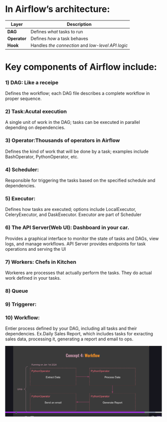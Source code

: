 # In Airflow’s architecture:
| Layer        | Description                                        |
| ------------ | -------------------------------------------------- |
| **DAG**      | Defines *what* tasks to run                        |
| **Operator** | Defines *how* a task behaves                       |
| **Hook**     | Handles *the connection* and *low-level API logic* |



# Key components of Airflow include:
### 1) DAG: Like a receipe
Defines the workflow; each DAG file describes a complete workflow in proper sequence.

### 2) Task:Acutal execution
A single unit of work in the DAG; tasks can be executed in parallel depending on dependencies.

### 3) Operator:Thousands of operators in Airflow
Defines the kind of work that will be done by a task; examples include BashOperator, PythonOperator, etc.

### 4) Scheduler:
Responsible for triggering the tasks based on the specified schedule and dependencies.

### 5) Executor:
Defines how tasks are executed; options include LocalExecutor, CeleryExecutor, and DaskExecutor. Executor are part of Scheduler

### 6) The API Server(Web UI): Dashboard in your car.
Provides a graphical interface to monitor the state of tasks and DAGs, view logs, and manage workflows.
API Server provides endpoints for task operations and serving the UI

### 7) Workers: Chefs in Kitchen
Workeres are processes that actually perform the tasks.
They do actual work defined in your tasks.

### 8) Queue

### 9) Triggerer:

### 10) Workflow:
Entier process defined by your DAG, including all tasks and their dependencies.
Ex.Daily Sales Report, which includes tasks for exracting sales data, processing it, generating a report and email to ops.

![alt text](image.png)




